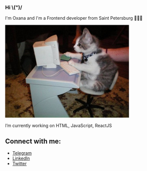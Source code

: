 ### Hi \\(")/

I'm Oxana and I'm a Frontend developer from Saint Petersburg 👩🏽‍💻

<img src="https://github.com/Oxana2332/Oxana2332/blob/main/cat%20dev.jpg" alt="cat developer" width='400px'/>

I’m currently working on HTML, JavaScript, ReactJS

<h2>Connect with me:</h2>
   <ul>
     <li><a href="https://t.me/SPB_oxigen">Telegram</a></li>
     <li><a href="https://www.linkedin.com/in/oxana-rozhkova/">LinkedIn</a></li>
     <li><a href="https://twitter.com/far___north">Twitter</a></li>
   </ul>


<!--
**Oxana2332/Oxana2332** is a ✨ _special_ ✨ repository because its `README.md` (this file) appears on your GitHub profile.


- 🔭 I’m currently working on ...
- 🌱 I’m currently learning ...
- 👯 I’m looking to collaborate on ...
- 🤔 I’m looking for help with ...
- 💬 Ask me about ...
- 📫 How to reach me: ...
- 😄 Pronouns: ...
- ⚡ Fun fact: ...
-->
